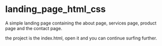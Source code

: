 # landing_page_html_css
A simple landing page containing the about page, services page, product page and the contact page.

the project is the index.html, open it and you can continue surfing further.
